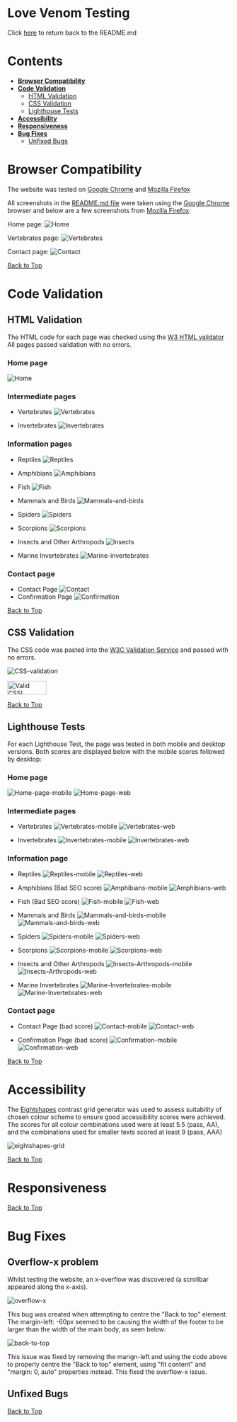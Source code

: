 # Love Venom Testing

Click [here](README.md) to return back to the README.md

# Contents
* [**Browser Compatibility**](<#browser-compatibility>) 
* [**Code Validation**](<#code-validation>)  
    * [HTML Validation](<#html-validation>)  
    * [CSS Validation](<#css-validation>)  
    * [Lighthouse Tests](<#lighthouse-tests>)  
* [**Accessibility**](<#accessibility>)  
* [**Responsiveness**](<#responsiveness>)  
* [**Bug Fixes**](<#bug-fixes>)  
    * [Unfixed Bugs](<#unfixed-bugs>)  

# Browser Compatibility
The website was tested on [Google Chrome](https://www.google.com/chrome/) and [Mozilla Firefox](https://www.mozilla.org/en-US/firefox/new/)

All screenshots in the [README.md file](README.md) were taken using the [Google Chrome](https://www.google.com/chrome/) browser and below are a few screenshots from [Mozilla Firefox](https://www.mozilla.org/en-US/firefox/new/):

Home page:
![Home](documentation/testing/index-firefox.png)

Vertebrates page:
![Vertebrates](documentation/testing/vertebrates-firefox.png)

Contact page:
![Contact](documentation/testing/contact-firefox.png)

[Back to Top](#contents)

# Code Validation
## HTML Validation
The HTML code for each page was checked using the [W3 HTML validator](https://validator.w3.org/)
All pages passed validation with no errors.
### Home page
![Home](documentation/testing/html-w3-validation-tests/index-w3.png)

### Intermediate pages
- Vertebrates
![Vertebrates](documentation/testing/html-w3-validation-tests/vertebrates-w3.png)

- Invertebrates
![Invertebrates](documentation/testing/html-w3-validation-tests/invertebrates-w3.png)

### Information pages
- Reptiles
![Reptiles](documentation/testing/html-w3-validation-tests/reptiles-w3.png)

- Amphibians
![Amphibians](documentation/testing/html-w3-validation-tests/amphibians-w3.png)

- Fish
![Fish](documentation/testing/html-w3-validation-tests/fish-w3.png)

- Mammals and Birds
![Mammals-and-birds](documentation/testing/html-w3-validation-tests/mammals-birds-w3.png)

- Spiders
![Spiders](documentation/testing/html-w3-validation-tests/spiders-w3.png)

- Scorpions
![Scorpions](documentation/testing/html-w3-validation-tests/scorpions-w3.png)

- Insects and Other Arthropods
![Insects](documentation/testing/html-w3-validation-tests/insects-w3.png)

- Marine Invertebrates
![Marine-invertebrates](documentation/testing/html-w3-validation-tests//marine-inverts-w3.png)


### Contact page
- Contact Page
![Contact](documentation/testing/html-w3-validation-tests/contact-w3.png)
- Confirmation Page
![Confirmation](documentation/testing/html-w3-validation-tests/confirmation-w3.png)

[Back to Top](#contents)

## CSS Validation
The CSS code was pasted into the [W3C Validation Service](https://jigsaw.w3.org/css-validator/) and passed with no errors.

![CSS-validation](documentation/testing/css-validation.png)
<p>
    <a href="https://jigsaw.w3.org/css-validator/check/referer">
        <img style="border:0;width:88px;height:31px"
            src="https://jigsaw.w3.org/css-validator/images/vcss"
            alt="Valid CSS!" />
    </a>
</p>

[Back to Top](#contents)

## Lighthouse Tests
<!-- The SEO score is highly affected by the java menu using a fontawesome icon making the link "uncrawlable". Most of the page at or aroun 90% so deemed ok.-->
<!-- Could improve Performance scores by reducing size of image and/or changing file format to a next-gen format such as WebP or AVIF. Given the performance scores were still over 90% and the purpose of the website to serve high quality images that users may wish to download, these changes were not made. -->
For each Lighthouse Test, the page was tested in both mobile and desktop versions. Both scores are displayed below with the mobile scores followed by desktop:
### Home page
![Home-page-mobile](documentation/testing/lighthouse-tests/index-mobile.png)
![Home-page-web](documentation/testing/lighthouse-tests/index-web.png)

### Intermediate pages
- Vertebrates
![Vertebrates-mobile](documentation/testing/lighthouse-tests/vertebrates-mobile.png)
![Vertebrates-web](documentation/testing/lighthouse-tests/vertebrates-web.png)

- Invertebrates
![Invertebrates-mobile](documentation/testing/lighthouse-tests/invertebrates-mobile.png)
![Invertebrates-web](documentation/testing/lighthouse-tests/invertebrates-web.png)

### Information page
- Reptiles
![Reptiles-mobile](documentation/testing/lighthouse-tests/reptiles-mobile.png)
![Reptiles-web](documentation/testing/lighthouse-tests/reptiles-web.png)

- Amphibians
(Bad SEO score)
![Amphibians-mobile](documentation/testing/lighthouse-tests/amphibians-mobile-1.png)
![Amphibians-web](documentation/testing/lighthouse-tests/amphibians-web.png)

- Fish
(Bad SEO score)
![Fish-mobile](documentation/testing/lighthouse-tests/fish-mobile-1.png)
![Fish-web](documentation/testing/lighthouse-tests/fish-web.png)

- Mammals and Birds
![Mammals-and-birds-mobile](documentation/testing/lighthouse-tests/mammals-birds-mobile.png)
![Mammals-and-birds-web](documentation/testing/lighthouse-tests/mammals-birds-web.png)

- Spiders
![Spiders-mobile](documentation/testing/lighthouse-tests/spiders-mobile.png)
![Spiders-web](documentation/testing/lighthouse-tests/spiders-web.png)

- Scorpions
![Scorpions-mobile](documentation/testing/lighthouse-tests/scorpions-mobile.png)
![Scorpions-web](documentation/testing/lighthouse-tests/scorpions-web.png)

- Insects and Other Arthropods
![Insects-Arthropods-mobile](documentation/testing/lighthouse-tests/insects-mobile.png)
![Insects-Arthropods-web](documentation/testing/lighthouse-tests/insects-web.png)

- Marine Invertebrates
![Marine-Invertebrates-mobile](documentation/testing/lighthouse-tests/marine-mobile.png)
![Marine-Invertebrates-web](documentation/testing/lighthouse-tests/marine-web.png)

### Contact page
- Contact Page
(bad score)
![Contact-mobile](documentation/testing/lighthouse-tests/contact-mobile-1.png)
![Contact-web](documentation/testing/lighthouse-tests/contact-web.png)

- Confirmation Page
(bad score)
![Confirmation-mobile](documentation/testing/lighthouse-tests/confirmation-mobile-1.png)
![Confirmation-web](documentation/testing/lighthouse-tests/confirmation-web.png)

[Back to Top](#contents)

# Accessibility
The [Eightshapes](https://contrast-grid.eightshapes.com/?version=1.1.0&background-colors=&foreground-colors=%23FFFFFF%2C%20White%0D%0A%23000000%2C%20Black%0D%0A%23dde7c7%0D%0A%2382a89c%0D%0A%2373b8cc%0D%0A%2302789e%0D%0A%23003859%0D%0A%23126100%0D%0A&es-color-form__tile-size=compact&es-color-form__show-contrast=aaa&es-color-form__show-contrast=aa&es-color-form__show-contrast=aa18&es-color-form__show-contrast=dnp) contrast grid generator was used to assess suitability of chosen colour scheme to ensure good accessibility scores were achieved. The scores for all colour combinations used were at least 5.5 (pass, AA), and the combinations used for smaller texts scored at least 9 (pass, AAA)

![eightshapes-grid](documentation/testing/contrast-grid-annotated.jpg)

[Back to Top](#contents)

# Responsiveness



[Back to Top](#contents)

# Bug Fixes
## Overflow-x problem
Whilst testing the website, an x-overflow was discovered (a scrollbar appeared along the x-axis). 

![overflow-x](documentation/testing/overflow-x.png)


This bug was created when attempting to centre the "Back to top" element. The margin-left: -60px seemed to be causing the width of the footer to be larger than the width of the main body, as seen below:

![back-to-top](documentation/testing/overflow-x-issue.jpg)


This issue was fixed by removing the marign-left and using the code above to properly centre the "Back to top" element, using "fit content" and "margin: 0, auto" properties instead. This fixed the overflow-x issue.


## Unfixed Bugs

<!-- iPad landscape issue? -->

[Back to Top](#contents)